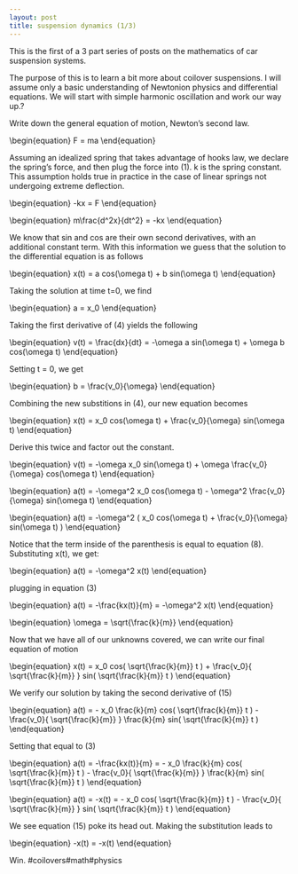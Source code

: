 ```yaml
---
layout: post
title: suspension dynamics (1/3)
---
```


This is the first of a 3 part series of posts on the mathematics of car suspension systems.

The purpose of this is to learn a bit more about coilover suspensions. I will assume only a basic understanding of Newtonion physics and differential equations. We will start with simple harmonic oscillation and work our way up.?

Write down the general equation of motion, Newton’s second law.

\begin{equation} F = ma \end{equation}

Assuming an idealized spring that takes advantage of hooks law, we declare the spring’s force, and then plug the force into (1). k is the spring constant. This assumption holds true in practice in the case of linear springs not undergoing extreme deflection.

\begin{equation} -kx = F \end{equation}

\begin{equation} m\frac{d^2x}{dt^2} = -kx \end{equation}

We know that sin and cos are their own second derivatives, with an additional constant term. With this information we guess that the solution to the differential equation is as follows

\begin{equation} x(t) = a cos(\omega t) + b sin(\omega t) \end{equation}

Taking the solution at time t=0, we find

\begin{equation} a = x_0 \end{equation}

Taking the first derivative of (4) yields the following

\begin{equation} v(t) = \frac{dx}{dt} = -\omega a sin(\omega t) + \omega b cos(\omega t) \end{equation}

Setting t = 0, we get

\begin{equation} b = \frac{v_0}{\omega} \end{equation}

Combining the new substitions in (4), our new equation becomes

\begin{equation} x(t) = x_0 cos(\omega t) + \frac{v_0}{\omega} sin(\omega t) \end{equation}

Derive this twice and factor out the constant.

\begin{equation} v(t) = -\omega x_0 sin(\omega t) + \omega \frac{v_0}{\omega} cos(\omega t) \end{equation}

\begin{equation} a(t) = -\omega^2 x_0 cos(\omega t) - \omega^2 \frac{v_0}{\omega} sin(\omega t) \end{equation}

\begin{equation} a(t) = -\omega^2 ( x_0 cos(\omega t) + \frac{v_0}{\omega} sin(\omega t) ) \end{equation}

Notice that the term inside of the parenthesis is equal to equation (8). Substituting x(t), we get:

\begin{equation} a(t) = -\omega^2 x(t) \end{equation}

plugging in equation (3)

\begin{equation} a(t) = -\frac{kx(t)}{m} = -\omega^2 x(t) \end{equation}

\begin{equation} \omega = \sqrt{\frac{k}{m}} \end{equation}

Now that we have all of our unknowns covered, we can write our final equation of motion

\begin{equation} x(t) = x_0 cos( \sqrt{\frac{k}{m}} t ) + \frac{v_0}{ \sqrt{\frac{k}{m}} } sin( \sqrt{\frac{k}{m}} t ) \end{equation}

We verify our solution by taking the second derivative of (15)

\begin{equation} a(t) = - x_0 \frac{k}{m} cos( \sqrt{\frac{k}{m}} t ) - \frac{v_0}{ \sqrt{\frac{k}{m}} } \frac{k}{m} sin( \sqrt{\frac{k}{m}} t ) \end{equation}

Setting that equal to (3)

\begin{equation} a(t) = -\frac{kx(t)}{m} = - x_0 \frac{k}{m} cos( \sqrt{\frac{k}{m}} t ) - \frac{v_0}{ \sqrt{\frac{k}{m}} } \frac{k}{m} sin( \sqrt{\frac{k}{m}} t ) \end{equation}

\begin{equation} a(t) = -x(t) = - x_0 cos( \sqrt{\frac{k}{m}} t ) - \frac{v_0}{ \sqrt{\frac{k}{m}} } sin( \sqrt{\frac{k}{m}} t ) \end{equation}

We see equation (15) poke its head out. Making the substitution leads to

\begin{equation} -x(t) = -x(t) \end{equation}

Win.
#coilovers#math#physics
